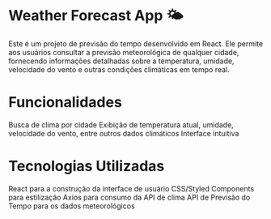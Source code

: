 # Weather Forecast App 🌤️
Este é um projeto de previsão do tempo desenvolvido em React. Ele permite aos usuários consultar a previsão meteorológica de qualquer cidade, fornecendo informações detalhadas sobre a temperatura, umidade, velocidade do vento e outras condições climáticas em tempo real.

# Funcionalidades
Busca de clima por cidade
Exibição de temperatura atual, umidade, velocidade do vento, entre outros dados climáticos
Interface intuitiva

# Tecnologias Utilizadas
React para a construção da interface de usuário
CSS/Styled Components para estilização
Axios para consumo da API de clima
API de Previsão do Tempo para os dados meteorológicos

